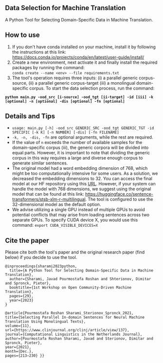 ## Data Selection for Machine Translation 
A Python Tool for Selecting Domain-Specific Data in Machine Translation.

## How to use
1. If you don't have conda installed on your machine, install it by following the instructions at this link: <br> https://docs.conda.io/projects/conda/en/latest/user-guide/install/<br>
2. Create a new environment, next activate it and finally install the required packages by running the command:<br>
`conda create --name <env> --file requirements.txt`<br>
3. The tool's operation requires three inputs: (i) a parallel generic corpus-source, (ii) a parallel generic corpus-target (iii) a monolingual domain-specific corpus. To start the data selection process, run the command:

**`python main.py -ood_src [i-source] -ood_tgt [ii-target] -id [iii] -k [optional] -n [optional] -dis [optional] -fn [optional]`**
## Details and Tips
- `usage: main.py [-h] -ood_src GENERIC_SRC -ood_tgt GENERIC_TGT -id SPECIFIC [-k K] [-n NUMBER] [-dis] [-fn FILENAME]`
- `-k, -n, -dis, -fn` are optional arguments, while the rest are required. 
- If the value of `n` exceeds the number of available samples for the domain-specific corpus (iii), the generic corpora will be divided into equal parts. However, it is important to note that dividing the generic corpus in this way requires a large and diverse enough corpus to generate similar sentences.
- The original model had a word embedding dimension of 768, which might be too computationally intensive for some users. As a solution, we decreased the embedding dimensions to 32. You can access the final model at our HF repository using this [URL](https://huggingface.co/joyebright/stsb-xlm-r-multilingual-32dim). However, if your system can handle the model with 768 dimensions, we suggest using the original model that can be found at this link: https://huggingface.co/sentence-transformers/stsb-xlm-r-multilingual. The tool is configured to use the 32-dimensional model as the default option.
- We advise utilizing a single GPU instead of multiple GPUs to avoid potential conflicts that may arise from loading sentences across two separate GPUs. To specify CUDA device X, you would use this command: `export CUDA_VISIBLE_DEVICES=X`
## Cite the paper
Please cite both the tool's paper and the original research paper (find below) if you decide to use the tool.
```
@inproceedings{sharami2023python,
  title={A Python Tool for Selecting Domain-Specific Data in Machine Translation},
  author={Sharami, Javad Pourmostafa Roshan and Shterionov, Dimitar and Spronck, Pieter},
  booktitle={1st Workshop on Open Community-Driven Machine Translation},
  pages={29},
  year={2023}
}

@article{Pourmostafa Roshan Sharami_Sterionov_Spronck_2021, 
title={Selecting Parallel In-domain Sentences for Neural Machine Translation Using Monolingual Texts}, 
volume={11}, 
url={https://www.clinjournal.org/clinj/article/view/137}, 
journal={Computational Linguistics in the Netherlands Journal}, 
author={Pourmostafa Roshan Sharami, Javad and Sterionov, Dimitar and Spronck, Pieter}, 
year={2021}, 
month={Dec.}, 
pages={213–230} }}
```

